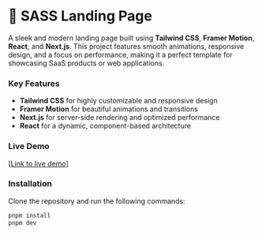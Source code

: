 # 🚀 SASS Landing Page

A sleek and modern landing page built using **Tailwind CSS**, **Framer Motion**, **React**, and **Next.js**. This project features smooth animations, responsive design, and a focus on performance, making it a perfect template for showcasing SaaS products or web applications.

### Key Features
- **Tailwind CSS** for highly customizable and responsive design
- **Framer Motion** for beautiful animations and transitions
- **Next.js** for server-side rendering and optimized performance
- **React** for a dynamic, component-based architecture

### Live Demo
[[Link to live demo]](https://saas-landing-page-opal.vercel.app/)

### Installation
Clone the repository and run the following commands:

```bash
pnpm install
pnpm dev
